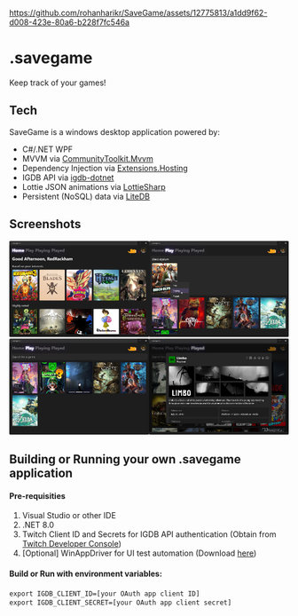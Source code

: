 https://github.com/rohanharikr/SaveGame/assets/12775813/a1dd9f62-d008-423e-80a6-b228f7fc546a

# .savegame

Keep track of your games!

## Tech

SaveGame is a windows desktop application powered by:
- C#/.NET WPF
- MVVM via [CommunityToolkit.Mvvm](https://www.nuget.org/packages/CommunityToolkit.Mvvm)
- Dependency Injection via [Extensions.Hosting](https://www.nuget.org/packages/Microsoft.Extensions.Hosting)
- IGDB API via [igdb-dotnet](https://github.com/kamranayub/igdb-dotnet)
- Lottie JSON animations via [LottieSharp](https://github.com/quicoli/LottieSharp)
- Persistent (NoSQL) data via [LiteDB](https://www.litedb.org/)

## Screenshots

<img src="./README/HomeView.png" width="50%"/><img src="./README/Search.png" width="50%"/>
<img src="./README/PlayView.png" width="50%"/><img src="./README/DetailModal.png" width="50%"/>

## Building or Running your own .savegame application

#### Pre-requisities
1. Visual Studio or other IDE
1. .NET 8.0
1. Twitch Client ID and Secrets for IGDB API authentication (Obtain from [Twitch Developer Console](https://dev.twitch.tv/console/apps))
1. [Optional] WinAppDriver for UI test automation (Download [here](https://github.com/microsoft/WinAppDriver?tab=readme-ov-file#install--run-winappdriver))

#### Build or Run with environment variables:
```shell
export IGDB_CLIENT_ID=[your OAuth app client ID]
export IGDB_CLIENT_SECRET=[your OAuth app client secret]
```
